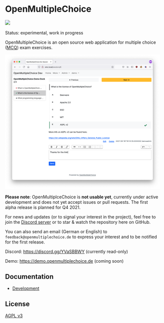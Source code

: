 # OpenMultipleChoice

![](https://github.com/openmultiplechoice/openmultiplechoice/workflows/CI/badge.svg)

Status: experimental, work in progress

OpenMultipleChoice is an open source web application for multiple choice
([MCQ](https://en.wikipedia.org/wiki/Multiple_choice)) exam exercises.

![](docs/images/omc-screenshot.png)

**Please note**: OpenMultiplceChoice is **not usable yet**, currently under active
development and does not yet accept issues or pull requests. The first alpha release
is planned for Q4 2021.

For news and updates (or to signal your interest in the project), feel free to
join the [Discord server](https://discord.gg/YVaSBBWY) or to star & watch the
repository here on GitHub.

You can also send an email (German or English) to `feedback@openmultiplechoice.de`
to express your interest and to be notified for the first release.

Discord: https://discord.gg/YVaSBBWY (currently read-only)

Demo: https://demo.openmultiplechoice.de (coming soon)

## Documentation

* [Development](docs/development.md)

## License

[AGPL v3](https://www.gnu.org/licenses/agpl-3.0.en.html)
